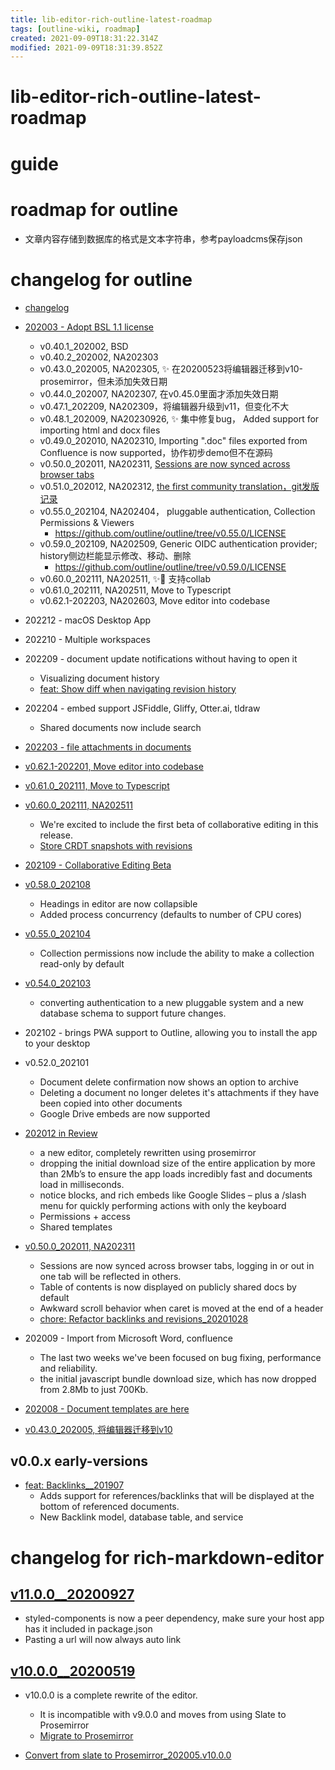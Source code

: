 ```yaml
---
title: lib-editor-rich-outline-latest-roadmap
tags: [outline-wiki, roadmap]
created: 2021-09-09T18:31:22.314Z
modified: 2021-09-09T18:31:39.852Z
---
```


# lib-editor-rich-outline-latest-roadmap

# guide

# roadmap for outline
- 文章内容存储到数据库的格式是文本字符串，参考payloadcms保存json
# changelog for outline
- [changelog](https://www.getoutline.com/changelog)
- [202003 - Adopt BSL 1.1 license](https://github.com/outline/outline/pull/1197)
  - v0.40.1_202002, BSD
  - v0.40.2_202002, NA202303
  - v0.43.0_202005, NA202305, ✨ 在20200523将编辑器迁移到v10-prosemirror，但未添加失效日期
  - v0.44.0_202007, NA202307, 在v0.45.0里面才添加失效日期
  - v0.47.1_202209, NA202309，将编辑器升级到v11，但变化不大
  - v0.48.1_202009, NA20230926, ✨ 集中修复bug， Added support for importing html and docx files
  - v0.49.0_202010, NA202310, Importing ".doc" files exported from Confluence is now supported，协作初步demo但不在源码
  - v0.50.0_202011, NA202311, [Sessions are now synced across browser tabs](https://github.com/outline/outline/releases/tag/v0.50.0)
  - v0.51.0_202012, NA202312, [the first community translation，git发版记录](https://github.com/outline/outline/tags?after=v0.57.0)
  - v0.55.0_202104, NA202404， pluggable authentication, Collection Permissions & Viewers
    - https://github.com/outline/outline/tree/v0.55.0/LICENSE
  - v0.59.0_202109, NA202509, Generic OIDC authentication provider; history侧边栏能显示修改、移动、删除
    - https://github.com/outline/outline/tree/v0.59.0/LICENSE
  - v0.60.0_202111, NA202511, ✨🔀 支持collab
  - v0.61.0_202111, NA202511, Move to Typescript
  - v0.62.1-202203, NA202603, Move editor into codebase

- 202212 - macOS Desktop App

- 202210 - Multiple workspaces

- 202209 - document update notifications without having to open it
  - Visualizing document history
  - [feat: Show diff when navigating revision history](https://github.com/outline/outline/pull/4069)

- 202204 - embed support JSFiddle, Gliffy, Otter.ai, tldraw
  - Shared documents now include search

- [202203 - file attachments in documents](https://www.getoutline.com/changelog/file-attachments)

- [v0.62.1-202201, Move editor into codebase](https://github.com/outline/outline/pull/2930)

- [v0.61.0_202111, Move to Typescript](https://github.com/outline/outline/pull/2783)

- [v0.60.0_202111, NA202511](https://github.com/outline/outline/releases/tag/v0.60.0)
  - We're excited to include the first beta of collaborative editing in this release.
  - [Store CRDT snapshots with revisions](https://github.com/outline/outline/pull/2698)

- [202109 - Collaborative Editing Beta](https://www.getoutline.com/changelog/collaborative-editing)

- [v0.58.0_202108](https://github.com/outline/outline/releases/tag/v0.58.0)
  - Headings in editor are now collapsible
  - Added process concurrency (defaults to number of CPU cores)

- [v0.55.0_202104](https://github.com/outline/outline/releases/tag/v0.55.0)
  - Collection permissions now include the ability to make a collection read-only by default

- [v0.54.0_202103](https://github.com/outline/outline/releases/tag/v0.54.0)
  - converting authentication to a new pluggable system and a new database schema to support future changes.

- 202102 - brings PWA support to Outline, allowing you to install the app to your desktop

- v0.52.0_202101
  - Document delete confirmation now shows an option to archive 
  - Deleting a document no longer deletes it's attachments if they have been copied into other documents
  - Google Drive embeds are now supported

- [202012 in Review](https://www.getoutline.com/changelog/2020-in-review)
  - a new editor, completely rewritten using prosemirror
  - dropping the initial download size of the entire application by more than 2Mb’s to ensure the app loads incredibly fast and documents load in milliseconds.
  - notice blocks, and rich embeds like Google Slides – plus a /slash menu for quickly performing actions with only the keyboard
  - Permissions + access
  - Shared templates

- [v0.50.0_202011, NA202311](https://github.com/outline/outline/releases/tag/v0.50.0)
  - Sessions are now synced across browser tabs, logging in or out in one tab will be reflected in others. 
  - Table of contents is now displayed on publicly shared docs by default
  - Awkward scroll behavior when caret is moved at the end of a header
  - [chore: Refactor backlinks and revisions_20201028](https://github.com/outline/outline/pull/1611)

- 202009 - Import from Microsoft Word, confluence
  - The last two weeks we've been focused on bug fixing, performance and reliability. 
  - the initial javascript bundle download size, which has now dropped from 2.8Mb to just 700Kb.

- [202008 - Document templates are here](https://www.getoutline.com/changelog/document-templates)

- [v0.43.0_202005, 将编辑器迁移到v10](https://www.getoutline.com/changelog/v0.43.0)

## v0.0.x early-versions

- [feat: Backlinks__201907](https://github.com/outline/outline/pull/979)
  - Adds support for references/backlinks that will be displayed at the bottom of referenced documents.
  - New Backlink model, database table, and service
# changelog for rich-markdown-editor

## [v11.0.0__20200927](https://github.com/outline/rich-markdown-editor/releases/tag/v11.0.0)

- styled-components is now a peer dependency, make sure your host app has it included in package.json
- Pasting a url will now always auto link

## [v10.0.0__20200519](https://github.com/outline/rich-markdown-editor/releases/tag/v10.0.0)

- v10.0.0 is a complete rewrite of the editor. 
  - It is incompatible with v9.0.0 and moves from using Slate to Prosemirror
  - [Migrate to Prosemirror](https://github.com/outline/rich-markdown-editor/issues/134)

- [Convert from slate to Prosemirror_202005.v10.0.0](https://github.com/outline/rich-markdown-editor/pull/150)
